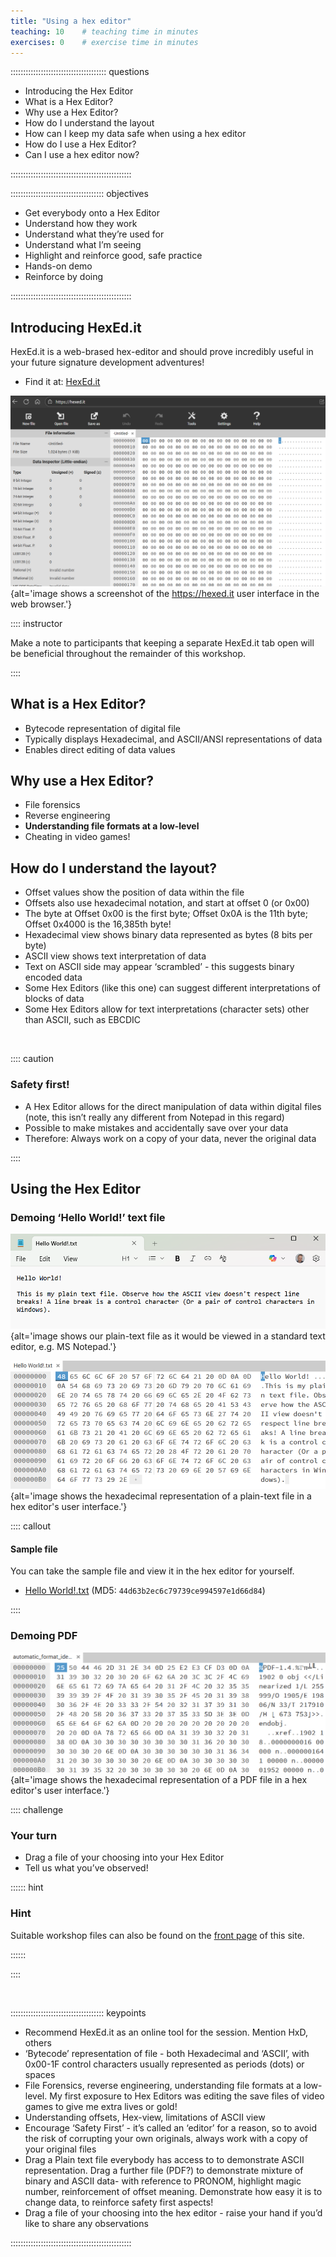 ```yaml
---
title: "Using a hex editor"
teaching: 10    # teaching time in minutes
exercises: 0    # exercise time in minutes
---
```


:::::::::::::::::::::::::::::::::::::: questions

* Introducing the Hex Editor
* What is a Hex Editor?
* Why use a Hex Editor?
* How do I understand the layout
* How can I keep my data safe when using a hex editor
* How do I use a Hex Editor?
* Can I use a hex editor now?

::::::::::::::::::::::::::::::::::::::::::::::::

::::::::::::::::::::::::::::::::::::: objectives

* Get everybody onto a Hex Editor
* Understand how they work
* Understand what they’re used for
* Understand what I’m seeing
* Highlight and reinforce good, safe practice
* Hands-on demo
* Reinforce by doing

::::::::::::::::::::::::::::::::::::::::::::::::

## Introducing HexEd.it

HexEd.it is a web-brased hex-editor and should prove incredibly useful in
your future signature development adventures!

* Find it at: [HexEd.it](https://HexEd.it)

<!--markdownlint-disable-->

![screenshot of hexed.it's user interface.](./fig/01-hex.png){alt='image shows a screenshot of the https://hexed.it user interface in the web browser.'}

<!--markdownlint-enable-->

:::: instructor

Make a note to participants that keeping a separate HexEd.it tab open will
be beneficial throughout the remainder of this workshop.

::::

## What is a Hex Editor?

* Bytecode representation of digital file
* Typically displays Hexadecimal, and ASCII/ANSI representations of data
* Enables direct editing of data values

## Why use a Hex Editor?

* File forensics
* Reverse engineering
* **Understanding file formats at a low-level**
* Cheating in video games\!

## How do I understand the layout?

* Offset values show the position of data within the file
* Offsets also use hexadecimal notation, and start at offset 0 (or 0x00)
* The byte at Offset 0x00 is the first byte; Offset 0x0A is the 11th byte;
Offset 0x4000 is the 16,385th byte\!
* Hexadecimal view shows binary data represented as bytes (8 bits per byte)
* ASCII view shows text interpretation of data
* Text on ASCII side may appear ‘scrambled’ \- this suggests binary encoded
data
* Some Hex Editors (like this one) can suggest different interpretations of
blocks of data
* Some Hex Editors allow for text interpretations (character sets) other
than ASCII, such as EBCDIC

<br>

:::: caution

### Safety first!

* A Hex Editor allows for the direct manipulation of data within digital
files (note, this isn’t really any different from Notepad in this regard)
* Possible to make mistakes and accidentally save over your data
* Therefore: Always work on a copy of your data, never the original data

::::

## Using the Hex Editor

### Demoing ‘Hello World!’ text file

<!--markdownlint-disable-->

![Hello World\! Plain\-text file.](./fig/02-hello.png){alt='image shows our plain\-text file as it would be viewed in a standard text editor, e.g. MS Notepad.'}

![Hello World\! Plain\-text file in hexadecimal.](./fig/03-plaintext.png){alt='image shows the hexadecimal representation of a plain\-text file in a hex editor\'s user interface.'}

<!--markdownlint-enable-->

:::: callout

#### Sample file

You can take the sample file and view it in the hex editor for yourself.

* [Hello World!.txt](./files/Hello%20World!.txt)
(MD5: <code>44d63b2ec6c79739ce994597e1d66d84</code>)

::::

### Demoing PDF

<!--markdownlint-disable-->

![A small part of a PDF file shown in a hex editor.](./fig/04-pdf.png){alt='image shows the hexadecimal representation of a PDF file in a hex editor\'s user interface.'}

<!--markdownlint-enable-->

:::: challenge

### Your turn

* Drag a file of your choosing into your Hex Editor
* Tell us what you’ve observed!

:::::: hint

### Hint

Suitable workshop files can also be found on the [front page][front-1] of this
site.

::::::

[front-1]: ../index.md#workshop-files

::::

<!--

Files used in this section:

* automatic\_format\_identification.pdf
* Hello World\!.txt

-->

<!-- NB. Keypoints should appear at the end of the markdown file. Aesthetically
     it looks like it's better with an additional newline so adding that
     here and using this comment as a separator to make it easy to read
     content.
-->

<br>

::::::::::::::::::::::::::::::::::::: keypoints

* Recommend HexEd.it as an online tool for the session. Mention HxD, others
* ‘Bytecode’ representation of file - both Hexadecimal and ‘ASCII’,
with 0x00-1F control characters usually represented as periods (dots)
or spaces
* File Forensics, reverse engineering, understanding file formats at a
low-level. My first exposure to Hex Editors was editing the save files of
video games to give me extra lives or gold!
* Understanding offsets, Hex-view, limitations of ASCII view
* Encourage ‘Safety First’ - it’s called an ‘editor’ for a reason, so to
avoid the risk of corrupting your own originals, always work with a copy of
your original files
* Drag a Plain text file everybody has access to to demonstrate ASCII
representation. Drag a further file (PDF?) to demonstrate mixture of binary
and ASCII data- with reference to PRONOM, highlight magic number,
reinforcement of offset meaning. Demonstrate how easy it is to change
data, to reinforce safety first aspects!
* Drag a file of your choosing into the hex editor - raise your hand if
you’d like to share any observations

::::::::::::::::::::::::::::::::::::::::::::::::
